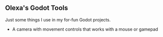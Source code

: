 ## Olexa's Godot Tools
Just some things I use in my for-fun Godot projects.
- A camera with movement controls that works with a mouse or gamepad